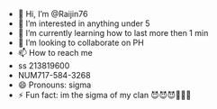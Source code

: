 - 👋 Hi, I’m @Raijin76
- 👀 I’m interested in anything under 5
- 🌱 I’m currently learning how to last more then 1 min
- 💞️ I’m looking to collaborate on PH
- 📫 How to reach me
- ss 213819600
- NUM717-584-3268
- 😄 Pronouns: sigma
- ⚡ Fun fact: im the sigma of my clan 😈😈😈🐺🐺🐺

<!---
Raijin76/Raijin76 is a ✨ special ✨ repository because its `README.md` (this file) appears on your GitHub profile.
You can click the Preview link to take a look at your changes.
--->
